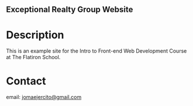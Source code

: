 Exceptional Realty Group Website
---

# Description

This is an example site for the Intro to Front-end Web Development Course at The Flatiron School.

# Contact

email: jomaejercito@gmail.com

